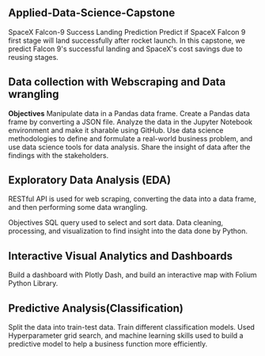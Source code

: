 ## Applied-Data-Science-Capstone
SpaceX Falcon-9 Success Landing Prediction
Predict if SpaceX Falcon 9 first stage will land successfully after rocket launch.
In this capstone, we predict Falcon 9's successful landing and SpaceX's cost savings due to reusing stages.

## Data collection with Webscraping and Data wrangling
**Objectives**
Manipulate data in a Pandas data frame.
Create a Pandas data frame by converting a JSON file.
Analyze the data in the Jupyter Notebook environment and make it sharable using GitHub.
Use data science methodologies to define and formulate a real-world business problem, and use data science tools for data analysis.
Share the insight of data after the findings with the stakeholders.

## Exploratory Data Analysis (EDA)
RESTful API is used for web scraping, converting the data into a data frame, and then performing some data wrangling.

Objectives SQL query used to select and sort data. Data cleaning, processing, and visualization to find insight into the data done by Python.

## Interactive Visual Analytics and Dashboards
Build a dashboard with Plotly Dash, and build an interactive map with Folium Python Library.

## Predictive Analysis(Classification)
Split the data into train-test data. Train different classification models. Used Hyperparameter grid search, and machine learning skills used to build a predictive model to help a business function more efficiently.
